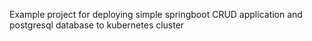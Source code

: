 Example project for deploying simple springboot CRUD application and postgresql database to kubernetes cluster
